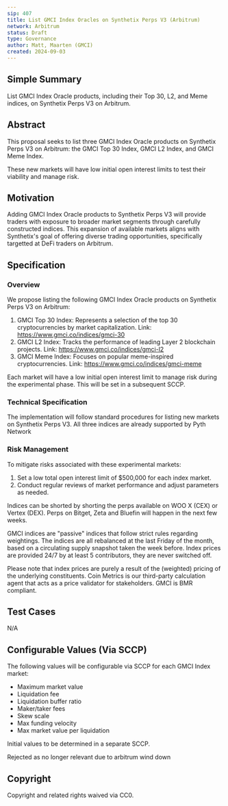 ```yaml
---
sip: 407
title: List GMCI Index Oracles on Synthetix Perps V3 (Arbitrum)
network: Arbitrum
status: Draft
type: Governance
author: Matt, Maarten (GMCI)
created: 2024-09-03
---
```


## Simple Summary

List GMCI Index Oracle products, including their Top 30, L2, and Meme indices, on Synthetix Perps V3 on Arbitrum.

## Abstract

This proposal seeks to list three GMCI Index Oracle products on Synthetix Perps V3 on Arbitrum: the GMCI Top 30 Index, GMCI L2 Index, and GMCI Meme Index. 

These new markets will have low initial open interest limits to test their viability and manage risk.

## Motivation

Adding GMCI Index Oracle products to Synthetix Perps V3 will provide traders with exposure to broader market segments through carefully constructed indices. This expansion of available markets aligns with Synthetix's goal of offering diverse trading opportunities, specifically targetted at DeFi traders on Arbitrum.

## Specification

### Overview

We propose listing the following GMCI Index Oracle products on Synthetix Perps V3 on Arbitrum:

1. GMCI Top 30 Index: Represents a selection of the top 30 cryptocurrencies by market capitalization. Link: https://www.gmci.co/indices/gmci-30
2. GMCI L2 Index: Tracks the performance of leading Layer 2 blockchain projects. Link: https://www.gmci.co/indices/gmci-l2
3. GMCI Meme Index: Focuses on popular meme-inspired cryptocurrencies. Link: https://www.gmci.co/indices/gmci-meme

Each market will have a low initial open interest limit to manage risk during the experimental phase. This will be set in a subsequent SCCP.

### Technical Specification

The implementation will follow standard procedures for listing new markets on Synthetix Perps V3. All three indices are already supported by Pyth Network

### Risk Management

To mitigate risks associated with these experimental markets:

1. Set a low total open interest limit of $500,000 for each index market.
2. Conduct regular reviews of market performance and adjust parameters as needed.

Indices can be shorted by shorting the perps available on WOO X (CEX) or Vertex (DEX). Perps on Bitget, Zeta and Bluefin will happen in the next few weeks.

GMCI indices are "passive" indices that follow strict rules regarding weightings. The indices are all rebalanced at the last Friday of the month, based on a circulating supply snapshot taken the week before. Index prices are provided 24/7 by at least 5 contributors, they are never switched off. 

Please note that index prices are purely a result of the (weighted) pricing of the underlying constituents. Coin Metrics is our third-party calculation agent that acts as a price validator for stakeholders. GMCI is BMR compliant.

## Test Cases

N/A

## Configurable Values (Via SCCP)

The following values will be configurable via SCCP for each GMCI Index market:

* Maximum market value
* Liquidation fee
* Liquidation buffer ratio
* Maker/taker fees
* Skew scale
* Max funding velocity
* Max market value per liquidation

Initial values to be determined in a separate SCCP.

Rejected as no longer relevant due to arbitrum wind down

## Copyright

Copyright and related rights waived via CC0.
